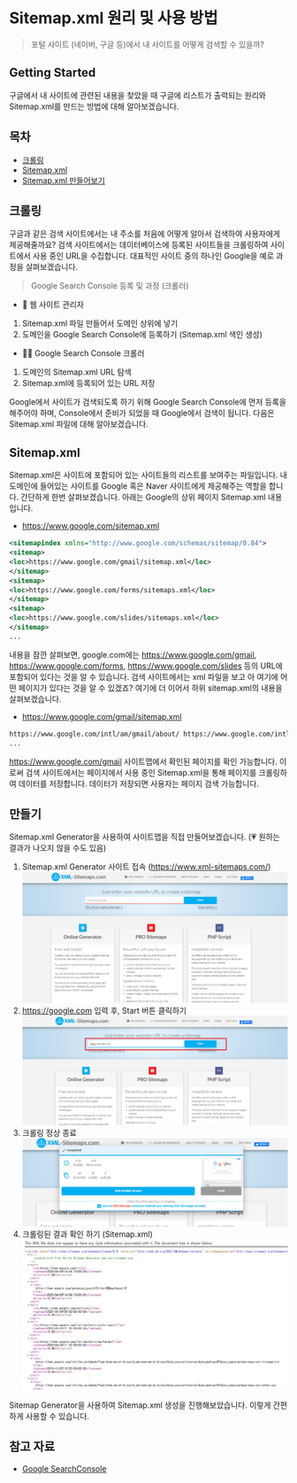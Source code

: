 # Sitemap.xml 원리 및 사용 방법
> 포털 사이트 (네이버, 구글 등)에서 내 사이트를 어떻게 검색할 수 있을까?
## **Getting Started**
구글에서 내 사이트에 관련된 내용을 찾았을 때 구글에 리스트가 출력되는 원리와 Sitemap.xml를 만드는 방법에 대해 알아보겠습니다.

## **목차**
- [크롤링](#크롤링)
- [Sitemap.xml](#Sitemap.xml)
- [Sitemap.xml 만들어보기](#만들기)

## **크롤링**
구글과 같은 검색 사이트에서는 내 주소를 처음에 어떻게 알아서 검색하여 사용자에게 제공해줄까요? 검색 사이트에서는 데이터베이스에 등록된 사이트들을 크롤링하여 사이트에서 사용 중인 URL을 수집합니다. 대표적인 사이트 중의 하나인 Google을 예로 과정을 살펴보겠습니다.
> Google Search Console 등록 및 과정 (크롤러)

- 👯 웹 사이트 관리자
1. Sitemap.xml 파일 만들어서 도메인 상위에 넣기
2. 도메인을 Google Search Console에 등록하기 (Sitemap.xml 색인 생성)

- 🐱‍🏍 Google Search Console 크롤러
1. 도메인의 Sitemap.xml URL 탐색
2. Sitemap.xml에 등록되어 있는 URL 저장

Google에서 사이트가 검색되도록 하기 위해 Google Search Console에 먼저 등록을 해주어야 하며, Console에서 준비가 되었을 때 Google에서 검색이 됩니다. 다음은 Sitemap.xml 파일에 대해 알아보겠습니다.

## **Sitemap.xml**
Sitemap.xml은 사이트에 포함되어 있는 사이트들의 리스트를 보여주는 파일입니다. 내 도메인에 들어있는 사이트를 Google 혹은 Naver 사이트에게 제공해주는 역할을 합니다. 간단하게 한번 살펴보겠습니다. 아래는 Google의 상위 페이지 Sitemap.xml 내용입니다.   

- https://www.google.com/sitemap.xml
``` xml
<sitemapindex xmlns="http://www.google.com/schemas/sitemap/0.84">
<sitemap>
<loc>https://www.google.com/gmail/sitemap.xml</loc>
</sitemap>
<sitemap>
<loc>https://www.google.com/forms/sitemaps.xml</loc>
</sitemap>
<sitemap>
<loc>https://www.google.com/slides/sitemaps.xml</loc>
</sitemap>
...
```

내용을 잠깐 살펴보면, google.com에는 https://www.google.com/gmail, https://www.google.com/forms, https://www.google.com/slides 등의 URL에 포함되어 있다는 것을 알 수 있습니다. 검색 사이트에서는 xml 파일을 보고 아 여기에 어떤 페이지가 있다는 것을 알 수 있겠죠? 여기에 더 이어서 하위 sitemap.xml의 내용을 살펴보겠습니다.

- https://www.google.com/gmail/sitemap.xml
``` html
https://www.google.com/intl/am/gmail/about/ https://www.google.com/intl/am/gmail/about/for-work/ https://www.google.com/intl/am/gmail/about/policy/ https://www.google.com/intl/ar/gmail/about/ https://www.google.com/intl/ar/gmail/about/for-work/ https://www.google.com/intl/ar/gmail/about/policy/ https://www.google.com/intl/bg/gmail/about/
...
```
https://www.google.com/gmail 사이트맵에서 확인된 페이지를 확인 가능합니다. 이로써 검색 사이트에서는 페이지에서 사용 중인 Sitemap.xml을 통해 페이지를 크롤링하여 데이터를 저장합니다. 데이터가 저장되면 사용자는 페이지 검색 가능합니다.

## 만들기   
Sitemap.xml Generator을 사용하여 사이트맵을 직접 만들어보겠습니다. (💗 원하는 결과가 나오지 않을 수도 있음)

1. Sitemap.xml Generator 사이트 접속 (https://www.xml-sitemaps.com/)
![ex_screenshot](./assets/xml-sitemaps-main.png)
2. https://google.com 입력 후, Start 버튼 클릭하기
![ex_screenshot](./assets/xml-sitemaps-main-search.png)
3. 크롤링 정상 종료
![ex_screenshot](./assets/xml-sitemaps-main-search-crawling.png)
4. 크롤링된 결과 확인 하기 (Sitemap.xml)
![ex_screenshot](./assets/xml-sitemaps-main-search-crawling-google-end.png)

Sitemap Generator을 사용하여 Sitemap.xml 생성을 진행해보았습니다. 이렇게 간편하게 사용할 수 있습니다. 

## 참고 자료

* [Google SearchConsole](https://support.google.com/webmasters/answer/6062608?hl=ko&ref_topic=6061961)
